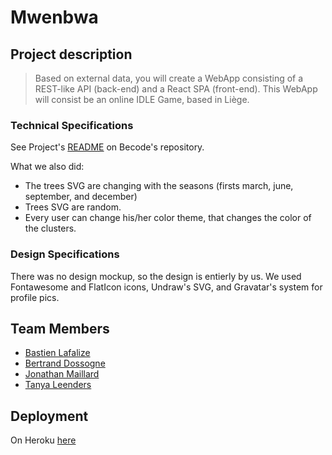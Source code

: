 # Mwenbwa

## Project description

> Based on external data, you will create a WebApp consisting of a REST-like API (back-end) and a React SPA (front-end). This WebApp will consist be an online IDLE Game, based in Liège.

### Technical Specifications
See Project's [README](https://github.com/becodeorg/LIE-Hamilton-4.25/tree/master/01-main-course/03-the-mountain/05-mwenbwa) on Becode's repository.

What we also did:
* The trees SVG are changing with the seasons (firsts march, june, september, and december)
* Trees SVG are random.
* Every user can change his/her color theme, that changes the color of the clusters.

### Design Specifications
There was no design mockup, so the design is entierly by us.
We used Fontawesome and FlatIcon icons, Undraw's SVG, and Gravatar's system for profile pics.

## Team Members
* [Bastien Lafalize](https://github.com/bastlaf)
* [Bertrand Dossogne](https://github.com/Bertrand2)
* [Jonathan Maillard](https://github.com/JonathanMaillard)
* [Tanya Leenders](https://github.com/Tanya-Amber-L)

## Deployment
On Heroku [here](https://tree-force.herokuapp.com/)
